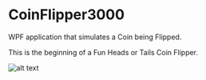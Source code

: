 # CoinFlipper3000
WPF application that simulates a Coin being Flipped. 

This is the beginning of a Fun Heads or Tails Coin Flipper. 



![alt text](https://raw.githubusercontent.com/abelberhane/CoinFlipper3000/master/CoinFlipper.png)

